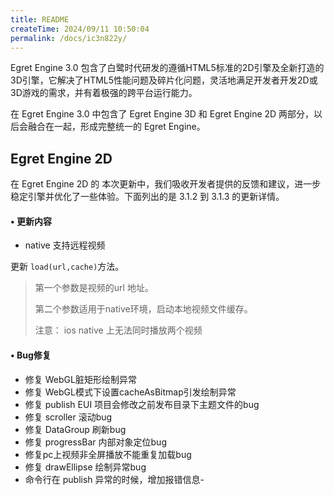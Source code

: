 ```yaml
---
title: README
createTime: 2024/09/11 10:50:04
permalink: /docs/ic3n822y/
---
```

Egret Engine 3.0 包含了白鹭时代研发的遵循HTML5标准的2D引擎及全新打造的3D引擎，它解决了HTML5性能问题及碎片化问题，灵活地满足开发者开发2D或3D游戏的需求，并有着极强的跨平台运行能力。

在 Egret Engine 3.0 中包含了 Egret Engine 3D 和 Egret Engine 2D 两部分，以后会融合在一起，形成完整统一的 Egret Engine。




## Egret Engine 2D

在 Egret Engine 2D 的 本次更新中，我们吸收开发者提供的反馈和建议，进一步稳定引擎并优化了一些体验。下面列出的是 3.1.2 到 3.1.3 的更新详情。

#### •	更新内容

- native 支持远程视频

更新 `load(url,cache)`方法。

> 第一个参数是视频的url 地址。
>
> 第二个参数适用于native环境，启动本地视频文件缓存。
>
> 注意： ios native  上无法同时播放两个视频

#### •	Bug修复

- 修复 WebGL脏矩形绘制异常
- 修复 WebGL模式下设置cacheAsBitmap引发绘制异常
- 修复 publish EUI 项目会修改之前发布目录下主题文件的bug
- 修复 scroller 滚动bug
- 修复 DataGroup 刷新bug
- 修复 progressBar 内部对象定位bug
- 修复pc上视频非全屏播放不能重复加载bug
- 修复 drawEllipse 绘制异常bug
- 命令行在 publish 异常的时候，增加报错信息- 